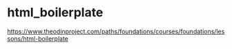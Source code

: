 # html_boilerplate
https://www.theodinproject.com/paths/foundations/courses/foundations/lessons/html-boilerplate

